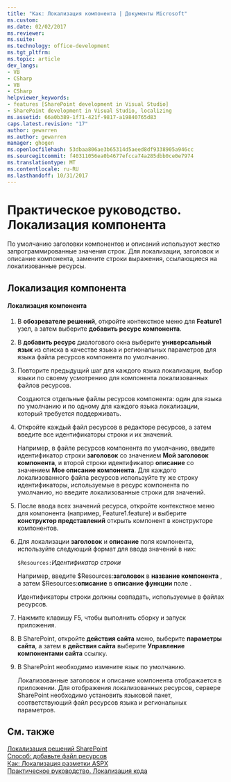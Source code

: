 ```yaml
---
title: "Как: Локализация компонента | Документы Microsoft"
ms.custom: 
ms.date: 02/02/2017
ms.reviewer: 
ms.suite: 
ms.technology: office-development
ms.tgt_pltfrm: 
ms.topic: article
dev_langs:
- VB
- CSharp
- VB
- CSharp
helpviewer_keywords:
- features [SharePoint development in Visual Studio]
- SharePoint development in Visual Studio, localizing
ms.assetid: 66a0b389-1f71-421f-9817-a19840765d83
caps.latest.revision: "17"
author: gewarren
ms.author: gewarren
manager: ghogen
ms.openlocfilehash: 53dbaa806ae3b65314d5aeed8df9338905a946cc
ms.sourcegitcommit: f40311056ea0b4677efcca74a285dbb0ce0e7974
ms.translationtype: MT
ms.contentlocale: ru-RU
ms.lasthandoff: 10/31/2017
---
```

# <a name="how-to-localize-a-feature"></a>Практическое руководство. Локализация компонента
  По умолчанию заголовки компонентов и описаний используют жестко запрограммированные значения строк. Для локализации, заголовок и описание компонента, замените строки выражения, ссылающиеся на локализованные ресурсы.  
  
## <a name="localizing-a-feature"></a>Локализация компонента  
  
#### <a name="to-localize-a-feature"></a>Локализация компонента  
  
1.  В **обозревателе решений**, откройте контекстное меню для **Feature1** узел, а затем выберите **добавить ресурс компонента**.  
  
2.  В **добавить ресурс** диалогового окна выберите **универсальный язык** из списка в качестве языка и региональных параметров для языка файла ресурсов компонента по умолчанию.  
  
3.  Повторите предыдущий шаг для каждого языка локализации, выбор языки по своему усмотрению для компонента локализованных файлов ресурсов.  
  
     Создаются отдельные файлы ресурсов компонента: один для языка по умолчанию и по одному для каждого языка локализации, который требуется поддерживать.  
  
4.  Откройте каждый файл ресурсов в редакторе ресурсов, а затем введите все идентификаторы строки и их значений.  
  
     Например, в файле ресурсов компонента по умолчанию, введите идентификатор строки **заголовок** со значением **Мой заголовок компонента**, и второй строки идентификатор **описание** со значением **Мое описание компонента**. Для каждого локализованного файла ресурсов используйте ту же строку идентификаторы, используемые в ресурс компонента по умолчанию, но введите локализованные строки для значений.  
  
5.  После ввода всех значений ресурса, откройте контекстное меню для компонента (например, Feature1.feature) и выберите **конструктор представлений** открыть компонент в конструкторе компонентов.  
  
6.  Для локализации **заголовок** и **описание** поля компонента, используйте следующий формат для ввода значений в них:  
  
     `$Resources:`*Идентификатор строки*  
  
     Например, введите $Resources:**заголовок** в **название компонента** , а затем $Resources:**описание** в **описание функции** поле .  
  
     Идентификаторы строки должны совпадать, используемые в файлах ресурсов.  
  
7.  Нажмите клавишу F5, чтобы выполнить сборку и запуск приложения.  
  
8.  В SharePoint, откройте **действия сайта** меню, выберите **параметры сайта**, а затем в **действия сайта** выберите **Управление компонентами сайта** ссылку.  
  
9. В SharePoint необходимо измените язык по умолчанию.  
  
     Локализованные заголовок и описание компонента отображается в приложении. Для отображения локализованных ресурсов, сервере SharePoint необходимо установить языковой пакет, соответствующий файл ресурсов языка и региональных параметров.  
  
## <a name="see-also"></a>См. также  
 [Локализация решений SharePoint](../sharepoint/localizing-sharepoint-solutions.md)   
 [Способ: добавьте файл ресурсов](../sharepoint/how-to-add-a-resource-file.md)   
 [Как: Локализация разметки ASPX](../sharepoint/how-to-localize-aspx-markup.md)   
 [Практическое руководство. Локализация кода](../sharepoint/how-to-localize-code.md)  
  
  